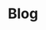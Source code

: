 ---
title: Blog
description: A simple blog post
image:

# Badge style
style:
    background: "#2a9d8f"
    color: "#fff"
---